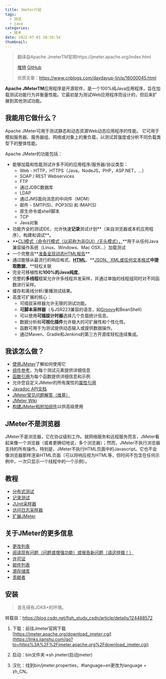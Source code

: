 ```yaml
---
title: Jmeter介绍
tags:
  - 测试
  - java
categories:
  - 技术
date: 2022-07-01 10:56:54
thumbnail:
---
```

> 翻译自Apache JmeterTM官网https://jmeter.apache.org/index.html
>
> [推特](https://twitter.com/ApacheJMeter) [GitHub](https://github.com/apache/jmeter)
> 
> 优质文章：https://www.cnblogs.com/daydayup-lin/p/16000045.html

**Apache JMeterTM**应用程序是开源软件，是一个100%纯Java应用程序，旨在加载测试功能行为并衡量性能。它最初是为测试Web应用程序而设计的，但后来扩展到其他测试功能。

## 我能用它做什么？

Apache JMeter可用于测试静态和动态资源Web动态应用程序的性能。
它可用于模拟服务器、服务器组、网络或对象上的重负载，以测试其强度或分析不同负载类型下的整体性能。

Apache JMeter的功能包括：

- 能够加载和性能测试许多不同的应用程序/服务器/协议类型：
    - Web - HTTP，HTTPS（Java，NodeJS，PHP，ASP.NET，...）
    - SOAP / REST Webservices
    - FTP
    - 通过JDBC数据库
    - LDAP
    - 通过JMS面向消息的中间件（MOM）
    - 邮件 - SMTP(S)、POP3(S) 和 IMAP(S)
    - 原生命令或shell脚本
    - TCP
    - Java对象
- 功能齐全的测试IDE，允许快速**记录**测试计划**（来自浏览器或本机应用程序）、构建和调试**。
- **[CLI模式（命令行模式（以前称为非GUI）/无头模式），](https://jmeter.apache.org/usermanual/get-started.html#non_gui)**用于从任何Java兼容操作系统（Linux、Windows、Mac OSX...）加载测试
- 一个完整且**[准备呈现动态HTML报告](https://jmeter.apache.org/usermanual/generating-dashboard.html)**
- 通过能够从最流行的响应格式、**[HTML](https://jmeter.apache.org/usermanual/component_reference.html#CSS/JQuery_Extractor)**、**[JSON、](https://jmeter.apache.org/usermanual/component_reference.html#JSON_Extractor)[XML](https://jmeter.apache.org/usermanual/component_reference.html#XPath_Extractor)[或任何文本格式](https://jmeter.apache.org/usermanual/component_reference.html#Regular_Expression_Extractor)**中提取数据**，**轻松关联
- 完全可移植性和**100%的Java纯度**。
- 完整的**多线程**框架允许许多线程并发采样，并通过单独的线程组同时对不同函数进行采样。
- 缓存和离线分析/重播测试结果。
- 高度可扩展的核心：
    - 可插拔采样器允许无限的测试功能。
    - **可脚本采样器**（与JSR223兼容的语言，如[Groovy](http://groovy-lang.org/)和BeanShell）
    - 可以使用**可插拔计时器**选择几个负载统计信息。
    - 数据分析和**可视化插件**允许极大的可扩展性和个性化性。
    - 函数可用于为测试提供动态输入或提供数据操作。
    - 通过Maven、Gradle和Jenkins的第三方开源库轻松连续集成。

## 我该怎么做？

- [使用JMeter](https://jmeter.apache.org/usermanual/index.html)了解如何使用它
- [组件参考](https://jmeter.apache.org/usermanual/component_reference.html)，为每个测试元素提供详细信息
- [函数引用](https://jmeter.apache.org/usermanual/functions.html)为每个函数提供详细信息和示例
- 允许您自定义JMeter的所有属性的[属性引用](https://jmeter.apache.org/usermanual/properties_reference.html)
- [Javadoc API文档](https://jmeter.apache.org/api/index.html)
- [JMeter常见问题解答（维基）](https://cwiki.apache.org/confluence/display/JMETER/JMeterFAQ)
- [JMeter Wiki](https://cwiki.apache.org/confluence/display/JMETER/Home)
- [构建JMeter和附加组件](https://jmeter.apache.org/building.html)以供高级使用

## JMeter不是浏览器

JMeter不是浏览器，它在协议级别工作。就网络服务和远程服务而言，JMeter看起来像一个浏览器（或者更确切地说，多个浏览器）；然而，JMeter不执行浏览器支持的所有操作。特别是，JMeter不执行HTML页面中的Javascript。它也不会像浏览器那样渲染HTML页面（可以将响应视为HTML等，但时间不包含在任何示例中，一次只显示一个线程中的一个示例）。

## 教程

- [分布式测试](https://jmeter.apache.org/usermanual/jmeter_distributed_testing_step_by_step.html)
- [记录测试](https://jmeter.apache.org/usermanual/jmeter_proxy_step_by_step.html)
- [JUnit采样器](https://jmeter.apache.org/usermanual/junitsampler_tutorial.html)
- [访问日志采样器](https://jmeter.apache.org/usermanual/jmeter_accesslog_sampler_step_by_step.html)
- [扩展JMeter](https://jmeter.apache.org/usermanual/jmeter_tutorial.html)

## 关于JMeter的更多信息

- [更改列表](https://jmeter.apache.org/changes.html)
- [阅读现有问题（问题或增强功能）或报告新问题（请这样做！）](https://jmeter.apache.org/issues.html)
- [许可证](https://www.apache.org/licenses/)
- [邮件列表](https://jmeter.apache.org/mail.html)
- [源存储库](https://jmeter.apache.org/svnindex.html)
- [贡献者](https://cwiki.apache.org/confluence/display/JMETER/JMeterCommitters)

## 安装

> 首先得有JDK8+的环境。

转载自：https://blog.csdn.net/fish_study_csdn/article/details/124488572

1. 下载：前往Jmeter官网下载[https://jmeter.apache.org/download_jmeter.cgi](https://links.jianshu.com/go?to=https%3A%2F%2Fjmeter.apache.org%2Fdownload_jmeter.cgi)

2. 启动：bin文件夹->sh jmeter(启动jmeter)
3. 汉化：找到bin/jmeter.properties，#language=en更改为language = zh_CN。
